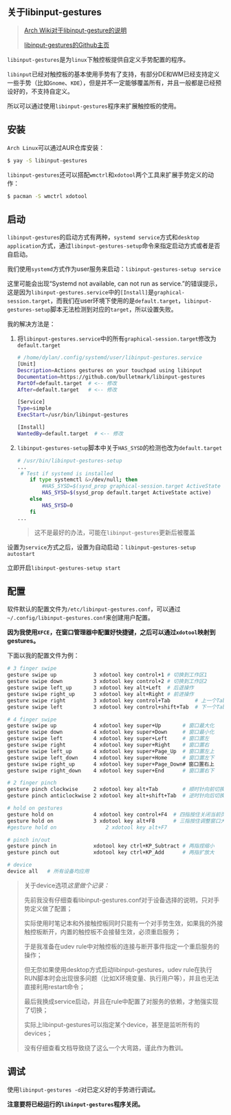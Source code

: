 ## 关于libinput-gestures

> [Arch Wiki对于libinput-gesture的说明](https://wiki.archlinuxcn.org/wiki/Libinput?rdfrom=https%3A%2F%2Fwiki.archlinux.org%2Findex.php%3Ftitle%3DLibinput_%28%25E7%25AE%2580%25E4%25BD%2593%25E4%25B8%25AD%25E6%2596%2587%29%26redirect%3Dno#libinput-gestures)
>
> [libinput-gestures的Github主页](https://github.com/bulletmark/libinput-gestures)

`libinput-gestures`是为`linux`下触控板提供自定义手势配置的程序。

`libinput`已经对触控板的基本使用手势有了支持，有部分DE和WM已经支持定义一些手势（比如`Gnome`、`KDE`），但是并不一定能够覆盖所有，并且一般都是已经预设好的，不支持自定义。

所以可以通过使用`libinput-gestures`程序来扩展触控板的使用。

## 安装

`Arch Linux`可以通过AUR仓库安装：

```bash
$ yay -S libinput-gestures
```

`libinput-gestures`还可以搭配`wmctrl`和`xdotool`两个工具来扩展手势定义的动作：

```bash
$ pacman -S wmctrl xdotool
```

## 启动

`libinput-gestures`的启动方式有两种，`systemd service`方式和`desktop application`方式，通过`libinput-gestures-setup`命令来指定启动方式或者是否自启动。

我们使用`systemd`方式作为user服务来启动：`libinput-gestures-setup service`

这里可能会出现“Systemd not available, can not run as service.”的错误提示，这是因为`libinput-gestures.service`中的`[Install]`是`graphical-session.target`，而我们在user环境下使用的是`default.target`，`libinput-gestures-setup`脚本无法检测到对应的`target`，所以设置失败。

我的解决方法是：

1. 将`libinput-gestures.service`中的所有`graphical-session.target`修改为`default.target`

   ```bash
   # /home/dylan/.config/systemd/user/libinput-gestures.service
   [Unit]
   Description=Actions gestures on your touchpad using libinput
   Documentation=https://github.com/bulletmark/libinput-gestures
   PartOf=default.target  # <-- 修改
   After=default.target   # <-- 修改
   
   [Service]
   Type=simple
   ExecStart=/usr/bin/libinput-gestures
   
   [Install]
   WantedBy=default.target  # <-- 修改
   ```

2. `libinput-gestures-setup`脚本中关于`HAS_SYSD`的检测也改为`default.target`

   ```bash
   # /usr/bin/libinput-gestures-setup
   ...
   	# Test if systemd is installed
       if type systemctl &>/dev/null; then
           #HAS_SYSD=$(sysd_prop graphical-session.target ActiveState active)  # <-- 注释，改为下面这行
           HAS_SYSD=$(sysd_prop default.target ActiveState active)
       else
           HAS_SYSD=0
       fi
   ...
   ```

   > 这不是最好的办法，可能在`libinput-gestures`更新后被覆盖

设置为`service`方式之后，设置为自动启动：`libinput-gestures-setup autostart`

立即开启`libinput-gestures-setup start`

## 配置

软件默认的配置文件为`/etc/libinput-gestures.conf`，可以通过`~/.config/libinput-gestures.conf`来创建用户配置。

**因为我使用`XFCE`，在窗口管理器中配置好快捷键，之后可以通过`xdotool`映射到gestures。**

下面以我的配置文件为例：

```bash
# 3 finger swipe
gesture swipe up			3 xdotool key control+1 # 切换到工作区1
gesture swipe down			3 xdotool key control+2 # 切换到工作区2
gesture swipe left_up		3 xdotool key alt+Left  # 后退操作
gesture swipe right_up		3 xdotool key alt+Right # 前进操作
gesture swipe right			3 xdotool key control+Tab        # 上一个Tab
gesture swipe left			3 xdotool key control+shift+Tab  # 下一个Tab

# 4 finger swipe
gesture swipe up			4 xdotool key super+Up       # 窗口最大化
gesture swipe down			4 xdotool key super+Down     # 窗口最小化
gesture swipe left			4 xdotool key super+Left     # 窗口置左
gesture swipe right			4 xdotool key super+Right    # 窗口置右
gesture swipe left_up		4 xdotool key super+Page_Up  # 窗口置左上
gesture swipe left_down		4 xdotool key super+Home     # 窗口置左下
gesture swipe right_up		4 xdotool key super+Page_Down# 窗口置右上
gesture swipe right_down	4 xdotool key super+End      # 窗口置右下

# 2 finger pinch
gesture pinch clockwise		2 xdotool key alt+Tab        # 顺时针向前切换窗口
gesture pinch anticlockwise	2 xdotool key alt+shift+Tab  # 逆时针向后切换窗口

# hold on gestures
gesture hold on				4 xdotool key control+F4  # 四指按住关闭当前页
gesture hold on				3 xdotool key alt+F8      # 三指按住调整窗口大小
#gesture hold on				2 xdotool key alt+F7

# pinch in/out
gesture pinch in			xdotool key ctrl+KP_Subtract # 两指捏缩小
gesture pinch out			xdotool key ctrl+KP_Add      # 两指扩放大

# device
device all   # 所有设备均应用
```

> 关于device选项*这里做个记录：*
>
> 先前我没有仔细查看libinput-gestures.conf对于设备选择的说明，只对手势定义做了配置；
>
> 实际使用时笔记本和外接触控板同时只能有一个对手势生效，如果我的外接触控板断开，内置的触控板不会接替生效，必须重启服务；
>
> 于是我准备在udev rule中对触控板的连接与断开事件指定一个重启服务的操作；
>
> 但无奈如果使用desktop方式启动libinput-gestures，udev rule在执行RUN脚本时会出现很多问题（比如X环境变量、执行用户等），并且也无法直接利用restart命令；
>
> 最后我换成service启动，并且在rule中配置了对服务的依赖，才勉强实现了切换；
>
> 实际上libinput-gestures可以指定某个device，甚至是监听所有的devices；
>
> 没有仔细查看文档导致绕了这么一个大弯路，谨此作为教训。

## 调试

使用`libinput-gestures -d`对已定义好的手势进行调试。

**注意要将已经运行的`libinput-gestures`程序关闭。**
